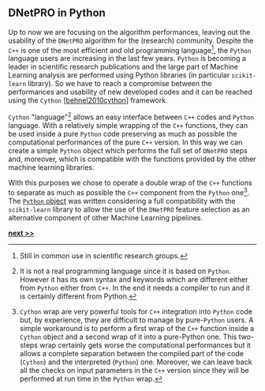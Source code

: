 ## DNetPRO in Python

Up to now we are focusing on the algorithm performances, leaving out the usability of the `DNetPRO` algorithm for the (research) community.
Despite the `C++` is one of the most efficient and old programming language[^1], the `Python` language users are increasing in the last few years.
`Python` is becoming a leader in scientific research publications and the large part of Machine Learning analysis are performed using Python libraries (in particular `scikit-learn` library).
So we have to reach a compromise between the performances and usability of new developed codes and it can be reached using the `Cython` [[behnel2010cython](https://cython.org/)] framework.

`Cython` "language"[^2] allows an easy interface between `C++` codes and `Python` language.
With a relatively simple wrapping of the `C++` functions, they can be used inside a pure `Python` code preserving as much as possible the computational performances of the pure `C++` version.
In this way we can create a simple `Python` object which performs the full set of `DNetPRO` steps and, moreover, which is compatible with the functions provided by the other machine learning libraries.

With this purposes we chose to operate a double wrap of the `C++` functions to separate as much as possible the `C++` component from the `Python` one[^3].
The [`Python` object](https://github.com/Nico-Curti/DNetPRO/blob/master/DNetPRO/DNetPRO.py) was written considering a full compatibility with the `scikit-learn` library to allow the use of the `DNetPRO` feature selection as an alternative component of other Machine Learning pipelines.


[^1]: Still in common use in scientific research groups.

[^2]: It is not a real programming language since it is based on `Python`. However it has its own syntax and keywords which are different either from `Python` either from `C++`. In the end it needs a compiler to run and it is certainly different from Python.

[^3]: `Cython` wrap are very powerful tools for `C++` integration into `Python` code but, by experience, they are difficult to manage by pure-`Python` users. A simple workaround is to perform a first wrap of the `C++` function inside a `Cython` object and a second wrap of it into a pure-Python one. This two-steps wrap certainly gets worse the computational performances but it allows a complete separation between the compiled part of the code (`Cython`) and the interpreted (`Python`) one. Moreover, we can leave back all the checks on input parameters in the `C++` version since they will be performed at run time in the `Python` wrap.

[**next >>**](./Pipeline.md)
